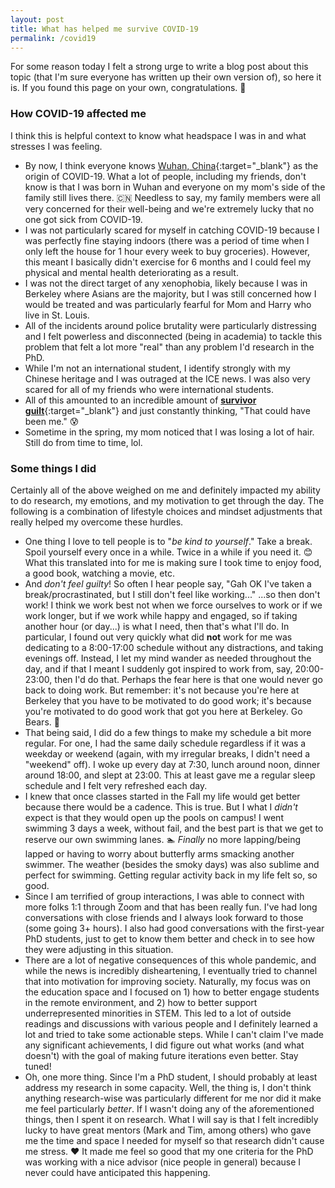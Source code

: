```yaml
---
layout: post
title: What has helped me survive COVID-19
permalink: /covid19
---
```


For some reason today I felt a strong urge to write a blog post about this topic (that I'm sure everyone has written up their own version of), so here it is. 
If you found this page on your own, congratulations. 👏


### How COVID-19 affected me

I think this is helpful context to know what headspace I was in and what stresses I was feeling.  

- By now, I think everyone knows [Wuhan, China](https://en.wikipedia.org/wiki/Wuhan){:target="_blank"} as the origin of COVID-19. 
What a lot of people, including my friends, don't know is that I was born in Wuhan and everyone on my mom's side of the family still lives there. 🇨🇳 
Needless to say, my family members were all very concerned for their well-being and we're extremely lucky that no one got sick from COVID-19.
- I was not particularly scared for myself in catching COVID-19 because I was perfectly fine staying indoors (there was a period of time when I only left the house for 1 hour every week to buy groceries). However, this meant I basically didn't exercise for 6 months and I could feel my physical and mental health deteriorating as a result.
- I was not the direct target of any xenophobia, likely because I was in Berkeley where Asians are the majority, but I was still concerned how I would be treated and was particularly fearful for Mom and Harry who live in St. Louis.
- All of the incidents around police brutality were particularly distressing and I felt powerless and disconnected (being in academia) to tackle this problem that felt a lot more "real" than any problem I'd research in the PhD.
- While I'm not an international student, I identify strongly with my Chinese heritage and I was outraged at the ICE news. I was also very scared for all of my friends who were international students.
- All of this amounted to an incredible amount of [**survivor guilt**](https://en.wikipedia.org/wiki/Survivor_guilt){:target="_blank"} and just constantly thinking, "That could have been me." 😰
- Sometime in the spring, my mom noticed that I was losing a lot of hair. Still do from time to time, lol.


### Some things I did

Certainly all of the above weighed on me and definitely impacted my ability to do research, my emotions, and my motivation to get through the day.
The following is a combination of lifestyle choices and mindset adjustments that really helped my overcome these hurdles.

- One thing I love to tell people is to "*be kind to yourself*." Take a break. Spoil yourself every once in a while. Twice in a while if you need it. 😊 
What this translated into for me is making sure I took time to enjoy food, a good book, watching a movie, etc.
- And *don't feel guilty*! So often I hear people say, "Gah OK I've taken a break/procrastinated, but I still don't feel like working..." ...so then don't work!
I think we work best not when we force ourselves to work or if we work longer, but if we work while happy and engaged, so if taking another hour (or day...) is what I need, then that's what I'll do.
In particular, I found out very quickly what did **not** work for me was dedicating to a 8:00-17:00 schedule without any distractions, and taking evenings off.
Instead, I let my mind wander as needed throughout the day, and if that I meant I suddenly got inspired to work from, say, 20:00-23:00, then I'd do that.
Perhaps the fear here is that one would never go back to doing work. But remember: it's not because you're here at Berkeley that you have to be motivated to do good work; it's because you're motivated to do good work that got you here at Berkeley. Go Bears. 🐻
- That being said, I did do a few things to make my schedule a bit more regular.
For one, I had the same daily schedule regardless if it was a weekday or weekend (again, with my irregular breaks, I didn't need a "weekend" off). 
I woke up every day at 7:30, lunch around noon, dinner around 18:00, and slept at 23:00. 
This at least gave me a regular sleep schedule and I felt very refreshed each day.
- I knew that once classes started in the Fall my life would get better because there would be a cadence. This is true.
But I what I *didn't* expect is that they would open up the pools on campus! I went swimming 3 days a week, without fail, and the best part is that we get to reserve our own swimming lanes. 🏊 
*Finally* no more lapping/being lapped or having to worry about butterfly arms smacking another swimmer.
The weather (besides the smoky days) was also sublime and perfect for swimming.
Getting regular activity back in my life felt so, so good.
- Since I am terrified of group interactions, I was able to connect with more folks 1:1 through Zoom and that has been really fun.
I've had long conversations with close friends and I always look forward to those (some going 3+ hours).
I also had good conversations with the first-year PhD students, just to get to know them better and check in to see how they were adjusting in this situation.
- There are a lot of negative consequences of this whole pandemic, and while the news is incredibly disheartening, I eventually tried to channel that into motivation for improving society.
Naturally, my focus was on the education space and I focused on 1) how to better engage students in the remote environment, and 2) how to better support underrepresented minorities in STEM.
This led to a lot of outside readings and discussions with various people and I definitely learned a lot and tried to take some actionable steps.
While I can't claim I've made any significant achievements, I did figure out what works (and what doesn't) with the goal of making future iterations even better. 
Stay tuned! 
- Oh, one more thing. Since I'm a PhD student, I should probably at least address my research in some capacity. 
Well, the thing is, I don't think anything research-wise was particularly different for me nor did it make me feel particularly *better*.
If I wasn't doing any of the aforementioned things, then I spent it on research.
What I will say is that I felt incredibly lucky to have great mentors (Mark and Tim, among others) who gave me the time and space I needed for myself so that research didn't cause me stress. ❤️ 
It made me feel so good that my one criteria for the PhD was working with a nice advisor (nice people in general) because I never could have anticipated this happening.